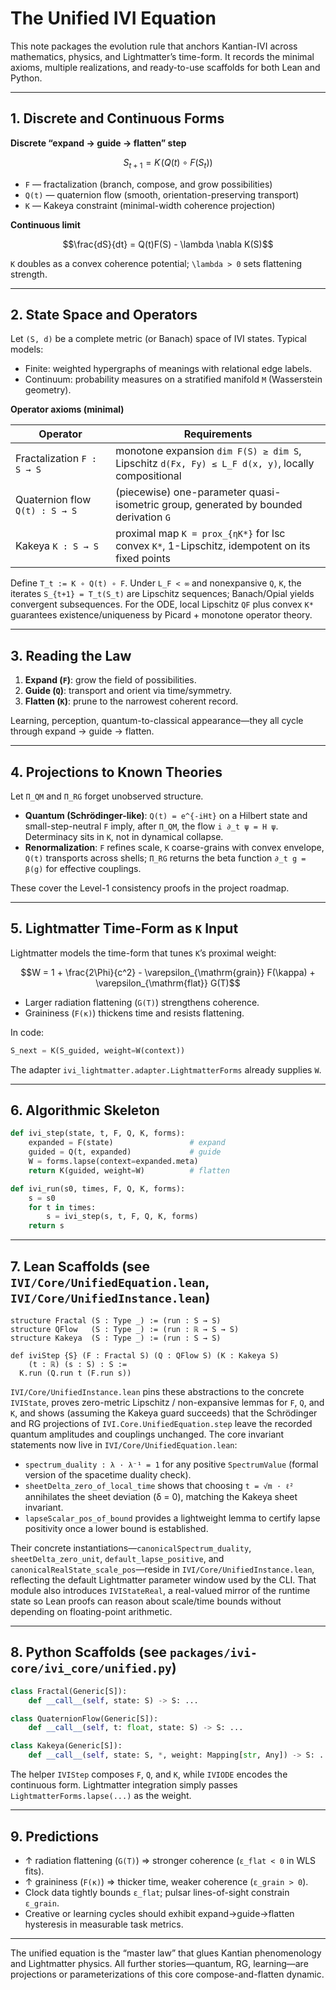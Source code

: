 # The Unified IVI Equation

This note packages the evolution rule that anchors Kantian-IVI across mathematics, physics, and Lightmatter’s time-form. It records the minimal axioms, multiple realizations, and ready-to-use scaffolds for both Lean and Python.

---

## 1. Discrete and Continuous Forms

**Discrete “expand → guide → flatten” step**

```math
S_{t+1} = K\!\left(Q(t) \circ F(S_t)\right)
```

- `F` — fractalization (branch, compose, and grow possibilities)
- `Q(t)` — quaternion flow (smooth, orientation-preserving transport)
- `K` — Kakeya constraint (minimal-width coherence projection)

**Continuous limit**

```math
\frac{dS}{dt} = Q(t)F(S) - \lambda \nabla K(S)
```

`K` doubles as a convex coherence potential; `\lambda > 0` sets flattening strength.

---

## 2. State Space and Operators

Let `(S, d)` be a complete metric (or Banach) space of IVI states. Typical models:

- Finite: weighted hypergraphs of meanings with relational edge labels.
- Continuum: probability measures on a stratified manifold `M` (Wasserstein geometry).

**Operator axioms (minimal)**

| Operator | Requirements |
| --- | --- |
| Fractalization `F : S → S` | monotone expansion `dim F(S) ≥ dim S`, Lipschitz `d(Fx, Fy) ≤ L_F d(x, y)`, locally compositional |
| Quaternion flow `Q(t) : S → S` | (piecewise) one-parameter quasi-isometric group, generated by bounded derivation `G` |
| Kakeya `K : S → S` | proximal map `K = prox_{ηK*}` for lsc convex `K*`, 1-Lipschitz, idempotent on its fixed points |

Define `T_t := K ∘ Q(t) ∘ F`. Under `L_F < ∞` and nonexpansive `Q`, `K`, the iterates `S_{t+1} = T_t(S_t)` are Lipschitz sequences; Banach/Opial yields convergent subsequences. For the ODE, local Lipschitz `QF` plus convex `K*` guarantees existence/uniqueness by Picard + monotone operator theory.

---

## 3. Reading the Law

1. **Expand (`F`)**: grow the field of possibilities.
2. **Guide (`Q`)**: transport and orient via time/symmetry.
3. **Flatten (`K`)**: prune to the narrowest coherent record.

Learning, perception, quantum-to-classical appearance—they all cycle through expand → guide → flatten.

---

## 4. Projections to Known Theories

Let `Π_QM` and `Π_RG` forget unobserved structure.

- **Quantum (Schrödinger-like)**: `Q(t) = e^{-iHt}` on a Hilbert state and small-step-neutral `F` imply, after `Π_QM`, the flow `i ∂_t ψ = H ψ`. Determinacy sits in `K`, not in dynamical collapse.
- **Renormalization**: `F` refines scale, `K` coarse-grains with convex envelope, `Q(t)` transports across shells; `Π_RG` returns the beta function `∂_t g = β(g)` for effective couplings.

These cover the Level-1 consistency proofs in the project roadmap.

---

## 5. Lightmatter Time-Form as `K` Input

Lightmatter models the time-form that tunes `K`’s proximal weight:

```math
W = 1 + \frac{2\Phi}{c^2} - \varepsilon_{\mathrm{grain}} F(\kappa) + \varepsilon_{\mathrm{flat}} G(T)
```

- Larger radiation flattening (`G(T)`) strengthens coherence.
- Graininess (`F(κ)`) thickens time and resists flattening.

In code:

```python
S_next = K(S_guided, weight=W(context))
```

The adapter `ivi_lightmatter.adapter.LightmatterForms` already supplies `W`.

---

## 6. Algorithmic Skeleton

```python
def ivi_step(state, t, F, Q, K, forms):
    expanded = F(state)                 # expand
    guided = Q(t, expanded)             # guide
    W = forms.lapse(context=expanded.meta)
    return K(guided, weight=W)          # flatten
```

```python
def ivi_run(s0, times, F, Q, K, forms):
    s = s0
    for t in times:
        s = ivi_step(s, t, F, Q, K, forms)
    return s
```

---

## 7. Lean Scaffolds (see `IVI/Core/UnifiedEquation.lean`, `IVI/Core/UnifiedInstance.lean`)

```lean
structure Fractal (S : Type _) := (run : S → S)
structure QFlow   (S : Type _) := (run : ℝ → S → S)
structure Kakeya  (S : Type _) := (run : S → S)

def iviStep {S} (F : Fractal S) (Q : QFlow S) (K : Kakeya S)
    (t : ℝ) (s : S) : S :=
  K.run (Q.run t (F.run s))
```

`IVI/Core/UnifiedInstance.lean` pins these abstractions to the concrete `IVIState`, proves zero-metric Lipschitz / non-expansive lemmas for `F`, `Q`, and `K`, and shows (assuming the Kakeya guard succeeds) that the Schrödinger and RG projections of `IVI.Core.UnifiedEquation.step` leave the recorded quantum amplitudes and couplings unchanged. The core invariant statements now live in `IVI/Core/UnifiedEquation.lean`:

- `spectrum_duality : λ · λ⁻¹ = 1` for any positive `SpectrumValue` (formal version of the spacetime duality check).
- `sheetDelta_zero_of_local_time` shows that choosing `t = √m · ℓ²` annihilates the sheet deviation (δ = 0), matching the Kakeya sheet invariant.
- `lapseScalar_pos_of_bound` provides a lightweight lemma to certify lapse positivity once a lower bound is established.

Their concrete instantiations—`canonicalSpectrum_duality`, `sheetDelta_zero_unit`, `default_lapse_positive`, and `canonicalRealState_scale_pos`—reside in `IVI/Core/UnifiedInstance.lean`, reflecting the default Lightmatter parameter window used by the CLI. That module also introduces `IVIStateReal`, a real-valued mirror of the runtime state so Lean proofs can reason about scale/time bounds without depending on floating-point arithmetic.

---

## 8. Python Scaffolds (see `packages/ivi-core/ivi_core/unified.py`)

```python
class Fractal(Generic[S]):
    def __call__(self, state: S) -> S: ...

class QuaternionFlow(Generic[S]):
    def __call__(self, t: float, state: S) -> S: ...

class Kakeya(Generic[S]):
    def __call__(self, state: S, *, weight: Mapping[str, Any]) -> S: ...
```

The helper `IVIStep` composes `F`, `Q`, and `K`, while `IVIODE` encodes the continuous form. Lightmatter integration simply passes `LightmatterForms.lapse(...)` as the weight.

---

## 9. Predictions

- ↑ radiation flattening (`G(T)`) ⇒ stronger coherence (`ε_flat < 0` in WLS fits).
- ↑ graininess (`F(κ)`) ⇒ thicker time, weaker coherence (`ε_grain > 0`).
- Clock data tightly bounds `ε_flat`; pulsar lines-of-sight constrain `ε_grain`.
- Creative or learning cycles should exhibit expand→guide→flatten hysteresis in measurable task metrics.

---

The unified equation is the “master law” that glues Kantian phenomenology and Lightmatter physics. All further stories—quantum, RG, learning—are projections or parameterizations of this core compose-and-flatten dynamic.
